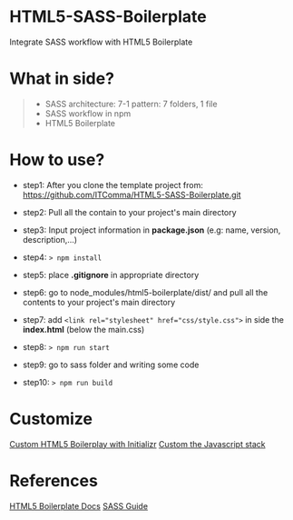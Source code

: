 # HTML5-SASS-Boilerplate
Integrate SASS workflow with HTML5 Boilerplate

# What in side?
> - SASS architecture: 7-1 pattern: 7 folders, 1 file
> - SASS workflow in npm
> - HTML5 Boilerplate

# How to use?

- step1: After you clone the template project from: https://github.com/ITComma/HTML5-SASS-Boilerplate.git

- step2: Pull all the contain to your project's main directory

- step3: Input project information in **package.json** (e.g: name, version, description,...)

- step4: ```> npm install```

- step5: place **.gitignore** in appropriate directory

- step6: go to node_modules/html5-boilerplate/dist/ and pull all the contents to your project's main directory

- step7: add ```<link rel="stylesheet" href="css/style.css">``` in side the **index.html** (below the main.css)

- step8: ```> npm run start```

- step9: go to sass folder and writing some code

- step10: ```> npm run build```


# Customize
[Custom HTML5 Boilerplay with Initializr](http://www.initializr.com/)
[Custom the Javascript stack](https://github.com/verekia/js-stack-from-scratch)


# References
[HTML5 Boilerplate Docs](https://github.com/h5bp/html5-boilerplate/blob/6.0.1/dist/doc/TOC.md)
[SASS Guide](https://sass-guidelin.es/)
